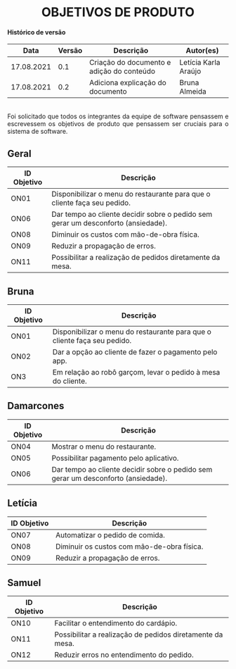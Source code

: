 # <center> OBJETIVOS DE PRODUTO

#### Histórico de versão<br>

|   Data   | Versão |Descrição| Autor(es) |
| -------- | ------ | ------- | --------- |
|17.08.2021|  0.1   |Criação do documento e adição do conteúdo|Letícia Karla Araújo|
|17.08.2021|  0.2   |Adiciona explicação do documento| Bruna Almeida |
<br>

<div align="justify">Foi solicitado que todos os integrantes da equipe de software pensassem e escrevessem os objetivos de produto que pensassem ser cruciais para o sistema de software.<br></div>


## Geral

| ID Objetivo | Descrição | 
| -------- | -------- | 
| ON01 | Disponibilizar o menu do restaurante para que o cliente faça seu pedido. |
| ON06 | Dar tempo ao cliente decidir sobre o pedido sem gerar um desconforto (ansiedade). |
| ON08 | Diminuir os custos com mão-de-obra física. |
| ON09 | Reduzir a propagação de erros. |
| ON11 | Possibilitar a realização de pedidos diretamente da mesa. |

## Bruna

| ID Objetivo | Descrição | 
| -------- | -------- | 
| ON01 | Disponibilizar o menu do restaurante para que o cliente faça seu pedido. |
| ON02 | Dar a opção ao cliente de fazer o pagamento pelo app. |
| ON3 | Em relação ao robô garçom, levar o pedido à mesa do cliente. |

## Damarcones

| ID Objetivo | Descrição | 
| -------- | -------- | 
| ON04 | Mostrar o menu do restaurante. |
| ON05 | Possibilitar pagamento pelo aplicativo. |
| ON06 | Dar tempo ao cliente decidir sobre o pedido sem gerar um desconforto (ansiedade). |

## Letícia

| ID Objetivo | Descrição | 
| -------- | -------- | 
| ON07 | Automatizar o pedido de comida. |
| ON08 | Diminuir os custos com mão-de-obra física. |
| ON09 | Reduzir a propagação de erros. |

## Samuel

| ID Objetivo | Descrição | 
| -------- | -------- | 
| ON10 | Facilitar o entendimento do cardápio. |
| ON11 | Possibilitar a realização de pedidos diretamente da mesa. |
| ON12 | Reduzir erros no entendimento do pedido. |